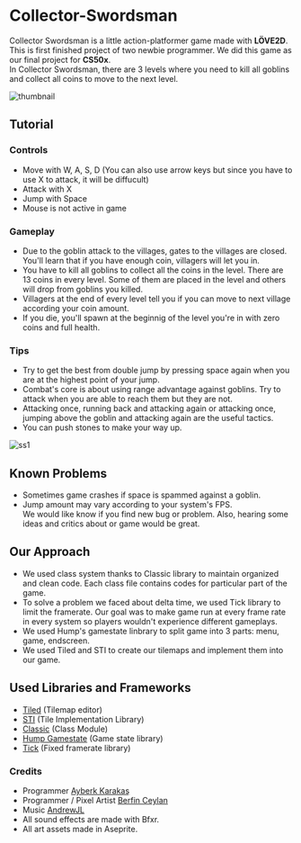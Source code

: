 # Collector-Swordsman
Collector Swordsman is a little action-platformer game made with **LÖVE2D**.  
This is first finished project of two newbie programmer. We did this game as our final project for **CS50x**.  
In Collector Swordsman, there are 3 levels where you need to kill all goblins and collect all coins to move to the next level.
  
![thumbnail](https://user-images.githubusercontent.com/70853421/142256766-3e1bff43-9aaa-41c1-93e1-ee1c7f91b8fa.PNG)

## Tutorial
### Controls
- Move with W, A, S, D (You can also use arrow keys but since you have to use X to attack, it will be diffucult)
- Attack with X
- Jump with Space
- Mouse is not active in game

### Gameplay 
- Due to the goblin attack to the villages, gates to the villages are closed. You'll learn that if you have enough coin, villagers will let you in.
- You have to kill all goblins to collect all the coins in the level. There are 13 coins in every level. Some of them are placed in the level and others will drop from goblins you killed.
- Villagers at the end of every level tell you if you can move to next village according your coin amount.
- If you die, you'll spawn at the beginnig of the level you're in with zero coins and full health.

### Tips
- Try to get the best from double jump by pressing space again when you are at the highest point of your jump.
- Combat's core is about using range advantage against goblins. Try to attack when you are able to reach them but they are not.
- Attacking once, running back and attacking again or attacking once, jumping above the goblin and attacking again are the useful tactics.
- You can push stones to make your way up.

![ss1](https://user-images.githubusercontent.com/70853421/142256850-4f95dfd9-3ec7-4642-a844-993dfaf7da6b.PNG)

## Known Problems
- Sometimes game crashes if space is spammed against a goblin.
- Jump amount may vary according to your system's FPS.  
We would like know if you find new bug or problem. Also, hearing some ideas and critics about or game would be great.

## Our Approach
- We used class system thanks to Classic library to maintain organized and clean code. Each class file contains codes for particular part of the game.
- To solve a problem we faced about delta time, we used Tick library to limit the framerate. Our goal was to make game run at every frame rate in every system so players wouldn't experience different gameplays.
- We used Hump's gamestate linbrary to split game into 3 parts: menu, game, endscreen.
- We used Tiled and STI to create our tilemaps and implement them into our game.

## Used Libraries and Frameworks
- [Tiled](https://www.mapeditor.org/) (Tilemap editor)
- [STI](https://love2d.org/forums/viewtopic.php?t=76983) (Tile Implementation Library)
- [Classic](https://github.com/rxi/classic) (Class Module)
- [Hump Gamestate](https://github.com/vrld/hump) (Game state library)
- [Tick](https://github.com/bjornbytes/tick) (Fixed framerate library)

### Credits
- Programmer [Ayberk Karakaş](https://www.linkedin.com/in/ayberkkarakas/)  
- Programmer / Pixel Artist [Berfin Ceylan](https://www.linkedin.com/in/berfin-ceylan/)  
- Music [AndrewJL](https://pages.github.com/)  
- All sound effects are made with Bfxr.
- All art assets made in Aseprite.
